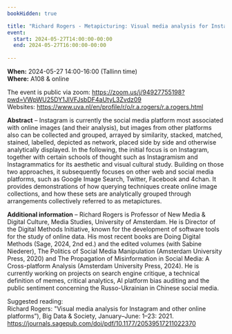 ```yaml
---
bookHidden: true

title: "Richard Rogers - Metapicturing: Visual media analysis for Instagram and other online platforms"
event:
  start: 2024-05-27T14:00:00-00:00
  end: 2024-05-27T16:00:00-00:00
  
---
```


**When:** 2024-05-27 14:00-16:00 (Tallinn time)   
**Where:** A108 & online  

The event is public via zoom: https://zoom.us/j/94927755198?pwd=VWpWU25DY1JlVFJsbDF4aUtyL3Zvdz09  
Websites: https://www.uva.nl/en/profile/r/o/r.a.rogers/r.a.rogers.html 

<!--more-->
**Abstract** – Instagram is currently the social media platform most associated with online images (and their analysis), but images from other platforms also can be collected and grouped, arrayed by similarity, stacked, matched, stained, labelled, depicted as network, placed side by side and otherwise analytically displayed. In the following, the initial focus is on Instagram, together with certain schools of thought such as Instagramism and Instagrammatics for its aesthetic and visual cultural study. Building on those two approaches, it subsequently focuses on other web and social media platforms, such as Google Image Search, Twitter, Facebook and 4chan.  It provides demonstrations of how querying techniques create online image collections, and how these sets are analytically grouped through arrangements collectively referred to as metapictures.  

**Additional information** –  Richard Rogers is Professor of New Media & Digital Culture, Media Studies, University of Amsterdam. He is Director of the Digital Methods Initiative, known for the development of software tools for the study of online data. His most recent books are Doing Digital Methods (Sage, 2024, 2nd ed.) and the edited volumes (with Sabine Niederer), The Politics of Social Media Manipulation (Amsterdam University Press, 2020) and The Propagation of Misinformation in Social Media: A Cross-platform Analysis (Amsterdam University Press, 2024). He is currently working on projects on search engine critique, a technical definition of memes, critical analytics, AI platform bias auditing and the public sentiment concerning the Russo-Ukrainian in Chinese social media.

Suggested reading:  
Richard Rogers: "Visual media analysis for Instagram and other online platforms”), Big Data & Society, January–June: 1–23: 2021. https://journals.sagepub.com/doi/pdf/10.1177/20539517211022370
